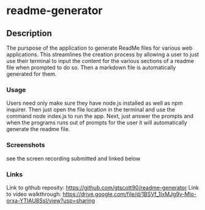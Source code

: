 # readme-generator

## Description 

The purspose of the application to generate ReadMe files for various web applications. This streamlines the creation process by allowing a user to just use their terminal to input the content for the various sections of a readme file when prompted to do so. Then a markdown file is automatically generated for them. 

### Usage
Users need only make sure they have node.js installed as well as npm inquirer. Then just open the file location in the terminal and use the command node index.js to run the app. Next, just answer the prompts and when the programs runs out of prompts for the user it will automatically generate the readme file. 

### Screenshots
see the screen recording submitted and linked below

### Links
Link to github reposity: https://github.com/gtscott90/readme-generator
Link to video walkthrough: https://drive.google.com/file/d/1BSVf_1IxMJg9v-Mlo-orxa-YTIAU8SsI/view?usp=sharing
